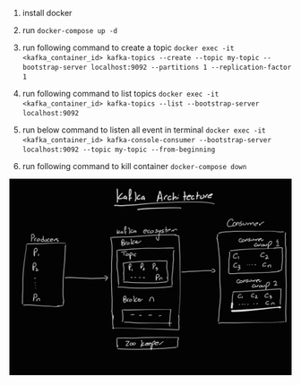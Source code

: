 1) install docker 
2) run `docker-compose up -d`
3) run following command to create a topic 
  `docker exec -it <kafka_container_id> kafka-topics --create --topic my-topic --bootstrap-server localhost:9092 --partitions 1 --replication-factor 1`

4) run following command to list topics `docker exec -it <kafka_container_id> kafka-topics --list --bootstrap-server localhost:9092`
5) run below command to listen all event in terminal `docker exec -it <kafka_container_id> kafka-console-consumer --bootstrap-server localhost:9092 --topic my-topic --from-beginning`
6) run following command to kill container `docker-compose down`


![Kafka Architecture](kafka-blackBg.jpeg)
